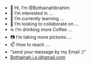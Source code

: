 - 👋 Hi, I’m @BothainahIbrahim
- 👀 I’m interested in ...
- 🌱 I’m currently learning ...
- 💞️ I’m looking to collaborate on ...
- ☕ I’m drinking more Coffee ...
- 📷 I’m taking more pictures ...
- 📫 How to reach ... 
- "send your message by my Email :)"
- Bothainah.i.s.j@gmail.com
